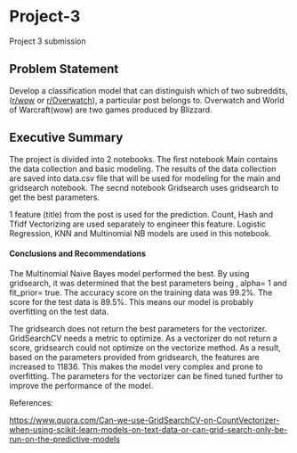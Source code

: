 # Project-3
Project 3 submission

Problem Statement
----
Develop a classification model that can distinguish which of two subreddits, ([r/wow](https://www.reddit.com/r/wow) or [r/Overwatch](https://www.reddit.com/r/Overwatch/.json)), a particular post belongs to. Overwatch and World of Warcraft(wow) are two games produced by Blizzard.

## Executive Summary
The project is divided into 2 notebooks.
The first notebook Main contains the data collection and basic modeling. The results of the data collection are saved into data.csv file that will be used for modeling for the main and gridsearch notebook.
The secnd notebook Gridsearch uses gridsearch to get the best parameters.

1 feature (title) from the post is used for the prediction. Count, Hash and Tfidf Vectorizing are used separately to engineer this feature. Logistic Regression, KNN and Multinomial NB models are used in this notebook. 

#### Conclusions and Recommendations

The Multinomial Naive Bayes model performed the best. By using gridsearch, it was determined that the best parameters being , alpha= 1 and fit_prior= true. The accuracy score on the training data was 99.2%. The score for the test data is 89.5%. This means our model is probably overfitting on the test data. 

The gridsearch does not return the best parameters for the vectorizer. GridSearchCV needs a metric to optimize. As a vectorizer do not return a score, gridsearch could not optimize on the vectorize method.
As a result, based on the parameters provided from gridsearch, the features are increased to 11836. This makes the model very complex and prone to overfitting. The parameters for the vectorizer can be fined tuned further to improve the performance of the model.

References:

https://www.quora.com/Can-we-use-GridSearchCV-on-CountVectorizer-when-using-scikit-learn-models-on-text-data-or-can-grid-search-only-be-run-on-the-predictive-models
